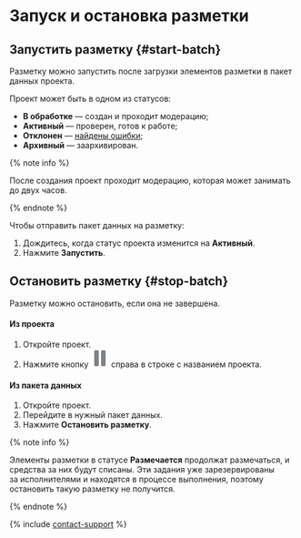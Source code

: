 # Запуск и остановка разметки

## Запустить разметку {#start-batch}

Разметку можно запустить после загрузки элементов разметки в пакет данных проекта.

Проект может быть в одном из статусов:

- **В обработке** — создан и проходит модерацию;
- **Активный** — проверен, готов к работе;
- **Отклонен** — [найдены ошибки](quickstart.md#errors);
- **Архивный** — заархивирован.

{% note info %}

После создания проект проходит модерацию, которая может занимать до двух часов.

{% endnote %}

Чтобы отправить пакет данных на разметку:

1. Дождитесь, когда статус проекта изменится на **Активный**.
1. Нажмите **Запустить**.

## Остановить разметку {#stop-batch}

Разметку можно остановить, если она не завершена.

#### Из проекта

1. Откройте проект.
1. Нажмите кнопку ![Пауза](../_images/batch-pause.svg) справа в строке с названием проекта.

#### Из пакета данных

1. Откройте проект.
1. Перейдите в нужный пакет данных.
1. Нажмите **Остановить разметку**.

{% note info %}

Элементы разметки в статусе **Размечается** продолжат размечаться, и средства за них будут списаны. Эти задания уже зарезервированы за исполнителями и находятся в процессе выполнения, поэтому остановить такую разметку не получится.

{% endnote %}

{% include [contact-support](_includes/contact-support.md) %}